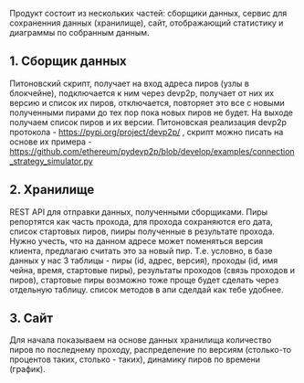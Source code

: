 Продукт состоит из нескольких частей: сборщики данных, сервис для сохраненния данных (хранилище), сайт, отображающий статистику и диаграммы по собранным данным.

## 1. Сборщик данных ##

Питоновский скрипт, получает на вход адреса пиров (узлы в блокчейне), подключается к ним через devp2p, получает от них их версию и список их пиров, отключается, повторяет это все с новыми полученными пирами до тех пор пока новых пиров не будет. На выходе получаем список пиров и их версии. Питоновская реализация devp2p протокола - https://pypi.org/project/devp2p/ , скрипт можно писать на основе их примера - https://github.com/ethereum/pydevp2p/blob/develop/examples/connection_strategy_simulator.py

## 2. Хранилище ##

REST API для отправки данных, полученными сборщиками. Пиры репортятся как часть прохода, для прохода сохраняются его дата, список стартовых пиров, пииры полученные в результате прохода. Нужно учесть, что на данном адресе может поменяться версия клиента, предлагаю считать это за новый пир. Т.е. условно, в базе данных у нас 3 таблицы - пиры (id, адрес, версия), проходы (id, имя чейна, время, стартовые пиры), результаты проходов (связь проходов и пиров), стартовые пиры возможно тоже проще будет сделать через отдельную таблицу. список методов в апи сделдай как тебе удобнее. 

## 3. Сайт ##

Для начала показываем на основе данных хранилища количество пиров по последнему проходу, распределение по версиям (столько-то процентов таких, столько - таких), динамику пиров по времени (график).


